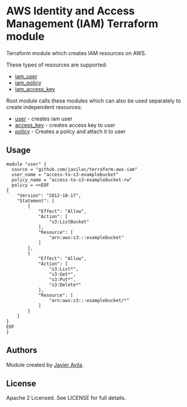 AWS Identity and Access Management (IAM) Terraform module
================================================

Terraform module which creates IAM resources on AWS.

These types of resources are supported:

* [iam_user](https://www.terraform.io/docs/providers/aws/r/iam_user.html)
* [iam_policy](https://www.terraform.io/docs/providers/aws/r/iam_policy.html)
* [iam_access_key](https://www.terraform.io/docs/providers/aws/r/iam_access_key.html)

Root module calls these modules which can also be used separately to create independent resources:

* [user](https://github.com/javilac/terraform-aws-iam/tree/master/modules/user) - creates iam user
* [access_key](https://github.com/javilac/terraform-aws-iam/tree/master/modules/access_key) - creates access key to user
* [policy](https://github.com/javilac/terraform-aws-iam/tree/master/modules/policy) - Creates a policy and attach it to user

Usage
-----

```hcl
module "user" {
  source = "github.com/javilac/terraform-aws-iam"
  user_name = "access-to-s3-examplebucket"
  policy_name = "access-to-s3-examplebucket-rw"
  policy = <<EOF
{
    "Version": "2012-10-17",
    "Statement": [
        {
            "Effect": "Allow",
            "Action": [
                "s3:ListBucket"
            ],
            "Resource": [
                "arn:aws:s3:::examplebucket"
            ]
        },
        {
            "Effect": "Allow",
            "Action": [
                "s3:List*",
                "s3:Get*",
                "s3:Put*",
                "s3:Delete*"
            ],
            "Resource": [
                "arn:aws:s3:::examplebucket/*"
            ]
        }
    ]
}
EOF
}
```

Authors
-------

Module created by [Javier Avila](https://github.com/javilac).

License
-------

Apache 2 Licensed. See LICENSE for full details.
